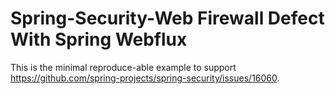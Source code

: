 # Spring-Security-Web Firewall Defect With Spring Webflux

This is the minimal reproduce-able example to support https://github.com/spring-projects/spring-security/issues/16060. 